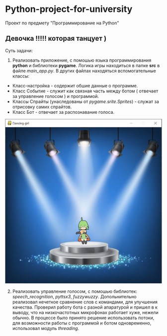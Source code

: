 # Python-project-for-university
Проект по предмету "Программирование на Python"
## Девочка !!!!! которая танцует )
Суть задачи:
1. Реализовать приложение, с помошью языка программирования **python** и библиотеки **pygame**. Логика игры находиться в папке **src**  в файле *main_app.py*. В других файлах находяться вспомогательные классы:
* Класс-настройка - содержит обшие данные о программе.
* Класс Событие - служит как связная часть между ботом ( отвечает за управление голосом )  и программой.
* Классы Спрайты (унаследованы от *pygame.srite.Sprites*) -  служат за отрисовку самих спрайтов.
* Класс Бот - отвечает за распознавание голоса.

![Image alt](https://github.com/Dimanar/Python-project-for-university/raw/master/image/GAME.png)

2. Реализовать управление голосом, с помошью библиотек: *speech_recognition*, *pyttsx3*, *fuzzywuzzy*.
Допольнительно реализовал нечеткое сравнение слов с командами, для улучшения качества. Проверил работу бота с разной апаратурой и пришел в к выводу, что на низкочастотных микрофонах работает хуже, нежели обычно. 
В процессе было принято решение использовать потоки, для возможности работы с программой и ботом одновременно, использовал модуль *threading*. 

